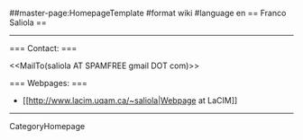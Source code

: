##master-page:HomepageTemplate
#format wiki
#language en
== Franco Saliola ==

----

=== Contact: ===

 <<MailTo(saliola AT SPAMFREE gmail DOT com)>>

=== Webpages: ===

 * [[http://www.lacim.uqam.ca/~saliola|Webpage at LaCIM]]

----

CategoryHomepage
